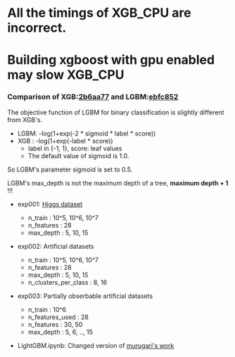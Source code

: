 # All the timings of XGB_CPU are incorrect.
# Building xgboost with gpu enabled may slow XGB_CPU

### Comparison of XGB:[2b6aa77](https://github.com/dmlc/xgboost/tree/2b6aa7736febbad5243e4335be0640cd659d3ce5) and LGBM:[ebfc852](https://github.com/Microsoft/LightGBM/tree/ebfc8521e217204f47cb53843bd56cf2c2395ffb)

The objective function of LGBM for binary classification is slightly different from XGB's.
* LGBM: -log(1+exp(-2 * sigmoid * label * score))
* XGB : -log(1+exp(-label * score))
  * label in {-1, 1}, score: leaf values
  * The default value of sigmoid is 1.0.

So LGBM's parameter sigmoid is set to 0.5.

LGBM's max_depth is not the maximum depth of a tree, **maximum depth + 1** !!!

* exp001: [Higgs dataset](https://archive.ics.uci.edu/ml/datasets/HIGGS)
  * n_train              : 10^5, 10^6, 10^7
  * n_features           : 28
  * max_depth            : 5, 10, 15
* exp002: Artificial datasets
  * n_train              : 10^5, 10^6, 10^7
  * n_features           : 28
  * max_depth            : 5, 10, 15
  * n_clusters_per_class : 8, 16
* exp003: Partially obserbable artificial datasets
  * n_train              : 10^6
  * n_features_used      : 28
  * n_features           : 30, 50
  * max_depth            : 5, 6, .., 15

* LightGBM.ipynb: Changed version of [murugari's work](https://github.com/marugari/Notebooks/blob/ed6aa7835579ce9143850ed5956912895c984d56/LightGBM.ipynb)
